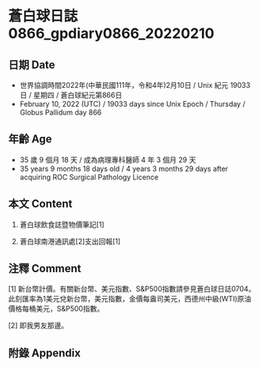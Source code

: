 [_metadata_:encoding]: - "utf-8"
[_metadata_:language]: - "zh-Hant-TW"
[_metadata_:fileformat]: - "markdown"
[_metadata_:MIME_type]: - "text/plain"
[_metadata_:markdown_version]: - "commonmark version 0.30"
[_metadata_:markdown_spec]: - "https://spec.commonmark.org/0.30/"

# 蒼白球日誌0866_gpdiary0866_20220210 #

## 日期 Date ##

* 世界協調時間2022年(中華民國111年，令和4年)2月10日 / Unix 紀元 19033 日 / 星期四 / 蒼白球紀元第866日
* February 10, 2022 (UTC) / 19033 days since Unix Epoch / Thursday / Globus Pallidum day 866

## 年齡 Age ##

* 35 歲 9 個月 18 天 / 成為病理專科醫師 4 年 3 個月 29 天
* 35 years 9 months 18 days old / 4 years 3 months 29 days after acquiring ROC Surgical Pathology Licence

## 本文 Content ##

1. 蒼白球飲食誌暨物價筆記[1]

    
2. 蒼白球南港通訊處[2]支出回報[1]

    

## 注釋 Comment ##

[1] 新台幣計價。有關新台幣、美元指數、S&P500指數請參見蒼白球日誌0704。此刻匯率為1美元兌新台幣，美元指數，金價每盎司美元，西德州中級(WTI)原油價格每桶美元，S&P500指數。


[2] 即我男友那邊。



## 附錄 Appendix ##

